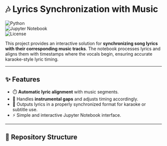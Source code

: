 # 🎶 Lyrics Synchronization with Music  

![Python](https://img.shields.io/badge/Python-3.9+-blue.svg)  
![Jupyter Notebook](https://img.shields.io/badge/Notebook-Jupyter-orange.svg)  
![License](https://img.shields.io/badge/License-MIT-green.svg)  

This project provides an interactive solution for **synchronizing song lyrics with their corresponding music tracks**. The notebook processes lyrics and aligns them with timestamps where the vocals begin, ensuring accurate karaoke-style lyric timing.  

---

## ✨ Features
- ⏱️ **Automatic lyric alignment** with music segments.  
- 🎵 Handles **instrumental gaps** and adjusts timing accordingly.  
- 📝 Outputs lyrics in a properly synchronized format for karaoke or subtitle use.  
- ⚡ Simple and interactive Jupyter Notebook interface.  

---

## 📂 Repository Structure
